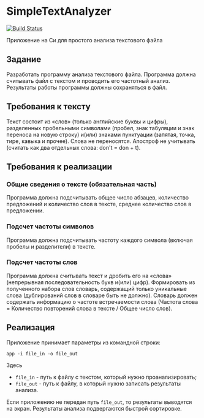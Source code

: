 # SimpleTextAnalyzer
[![Build Status](https://travis-ci.com/timerke/SimpleTextAnalyzer.svg?branch=main)](https://travis-ci.com/timerke/SimpleTextAnalyzer)

Приложение на Си для простого анализа текстового файла
## Задание 
Разработать программу анализа текстового файла. Программа должна считывать файл с текстом и проводить его частотный анализ. Результаты работы программы должны сохраняться в файл. 
## Требования к тексту 
Текст состоит из «слов» (только английские буквы и цифры), разделенных пробельными символами (пробел, знак табуляции и знак переноса на новую строку) и(или) знаками пунктуации (запятая, точка, тире, кавыка и прочее). Слова не переносятся. Апостроф не учитывать (считать как два отдельных слова: don't = don + t).
## Требования к реализации 
### Общие сведения о тексте (обязательная часть)
Программа должна подсчитывать общее число абзацев, количество предложений и количество слов в тексте, среднее количество слов в предложении.
### Подсчет частоты символов
Программа должна подсчитывать частоту каждого символа (включая пробелы и разделители) в тексте.
### Подсчет частоты слов
Программа должна считывать текст и дробить его на «слова» (непрерывная последовательность букв и(или) цифр). Формировать из полученного набора слов словарь, содержащий только уникальные слова (дублирований слов в словаре быть не должно). Словарь должен содержать информацию о частоте встречаемости слова (Частота слова = Количество повторений слова в тексте / Общее число слов).
## Реализация
Приложение принимает параметры из командной строки:

    app -i file_in -o file_out

Здесь
* `file_in` - путь к файлу с текстом, который нужно проанализировать;
* `file_out` - путь к файлу, в который нужно записать результаты анализа.

Если приложению не передан путь `file_out`, то результаты выводятся на экран.
Результаты анализа подвергаются быстрой сортировке.
